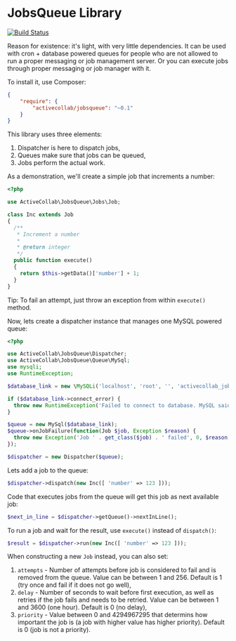 # JobsQueue Library

[![Build Status](https://travis-ci.org/activecollab/jobsqueue.svg?branch=master)](https://travis-ci.org/activecollab/jobsqueue)

Reason for existence: it's light, with very little dependencies. It can be used with cron + database powered queues for
people who are not allowed to run a proper messaging or job management server. Or you can execute jobs through proper
messaging or job manager with it.

To install it, use Composer:

```json
{
    "require": {
        "activecollab/jobsqueue": "~0.1"
    }
}
```


This library uses three elements:

1. Dispatcher is here to dispatch jobs,
2. Queues make sure that jobs can be queued,
3. Jobs perform the actual work.

As a demonstration, we'll create a simple job that increments a number:

```php
<?php

use ActiveCollab\JobsQueue\Jobs\Job;

class Inc extends Job
{
  /**
   * Increment a number
   *
   * @return integer
   */
  public function execute()
  {
    return $this->getData()['number'] + 1;
  }
}
```

Tip: To fail an attempt, just throw an exception from within `execute()` method.

Now, lets create a dispatcher instance that manages one MySQL powered queue:

```php
<?php

use ActiveCollab\JobsQueue\Dispatcher;
use ActiveCollab\JobsQueue\Queue\MySql;
use mysqli;
use RuntimeException;

$database_link = new \MySQLi('localhost', 'root', '', 'activecollab_jobs_queue_test');

if ($database_link->connect_error) {
  throw new RuntimeException('Failed to connect to database. MySQL said: ' . $database_link->connect_error);
}

$queue = new MySql($database_link);
$queue->onJobFailure(function(Job $job, Exception $reason) {
  throw new Exception('Job ' . get_class($job) . ' failed', 0, $reason);
});

$dispatcher = new Dispatcher($queue);
```

Lets add a job to the queue:

```php
$dispatcher->dispatch(new Inc([ 'number' => 123 ]));
```

Code that executes jobs from the queue will get this job as next available job:

```php
$next_in_line = $dispatcher->getQueue()->nextInLine();
```

To run a job and wait for the result, use `execute()` instead of `dispatch()`:

```php
$result = $dispatcher->run(new Inc([ 'number' => 123 ]));
```

When constructing a new `Job` instead, you can also set:

1. `attempts` - Number of attempts before job is considered to fail and is removed from the queue. Value can be between 1 and 256. Default is 1 (try once and fail if it does not go well),
2. `delay` - Number of seconds to wait before first execution, as well as retries if the job fails and needs to be retried. Value can be between 1 and 3600 (one hour). Default is 0 (no delay),
3. `priority` - Value between 0 and 4294967295 that determins how important the job is (a job with higher value has higher priority). Default is 0 (job is not a priority).